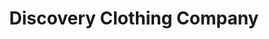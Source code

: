 ---
title: "Discovery Clothing Company"
url: /chicago/discovery-clothing-company-west-belmont-avenue/
shop: clothes
---